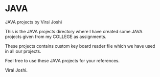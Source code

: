 JAVA
====

JAVA projects by Viral Joshi


This is the JAVA projects directory where I have created some JAVA projects given from my COLLEGE as assignments.

These projects contains custom key board reader file which we have used in all our projects.

Feel free to use these JAVA projects for your references.

Viral Joshi.
